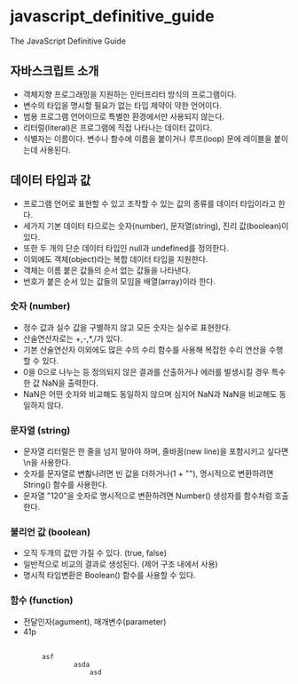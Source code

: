 # javascript_definitive_guide
The JavaScript Definitive Guide

## 자바스크립트 소개
- 객체지향 프로그래밍을 지원하는 인터프리터 방식의 프로그램이다.
- 변수의 타입을 명시할 필요가 없는 타입 제약이 약한 언어이다.
- 범용 프로그램 언어이므로 특별한 환경에서만 사용되지 않는다.
- 리터럴(literal)은 프로그램에 직접 나타나는 데이터 값이다.
- 식별자는 이름이다. 변수나 함수에 이름을 붙이거나 루프(loop) 문에 레이블을 붙이는데 사용된다.

## 데이터 타입과 값
- 프로그램 언어로 표현할 수 있고 조작할 수 있는 값의 종류를 데이터 타입이라고 한다.
- 세가지 기본 데이터 타으로는 숫자(number), 문자열(string), 진리 값(boolean)이 있다.
- 또한 두 개의 단순 데이터 타입인 null과 undefined를 정의한다.
- 이외에도 객체(object)라는 복합 데이터 타입을 지원한다.
- 객체는 이름 붙은 값들의 순서 없는 값들을 나타낸다.
- 번호가 붙은 순서 있는 값들의 모임을 배열(array)이라 한다.
### 숫자 (number)
- 정수 값과 실수 값을 구별하지 않고 모든 숫자는 실수로 표현한다.
- 산술연산자로는 +,-,*,/가 있다.
- 기본 산술연산자 이외에도 많은 수의 수리 함수를 사용해 복잡한 수리 연산을 수행할 수 있다.
- 0을 0으로 나누는 등 정의되지 않은 결과를 산출하거나 에러를 발생시킬 경우 특수한 값 NaN을 출력한다.
- NaN은 어떤 숫자와 비교해도 동일하지 않으며 심지어 NaN과 NaN을 비교해도 동일하지 않다.
### 문자열 (string)
- 문자열 리터럴은 한 줄을 넘지 말아야 하며, 줄바꿈(new line)을 포함시키고 싶다면 \n을 사용한다.
- 숫자를 문자열로 변홚나려면 빈 값을 더하거나(1 + ""), 명시적으로 변환하려면 String() 함수를 사용한다.
- 문자열 "120"을 숫자로 명시적으로 변환하려면 Number() 생성자를 함수처럼 호출한다.
### 불리언 값 (boolean)
- 오직 두개의 값만 가질 수 있다. (true, false)
- 일반적으로 비교의 결과로 생성된다. (제어 구조 내에서 사용)
- 명시적 타입변환은 Boolean() 함수를 사용할 수 있다.
### 함수 (function)
- 전달인자(agument), 매개변수(parameter)
- 41p
<pre>
    <code>
        asf
                asda
                    asd
    </code>
</pre>

